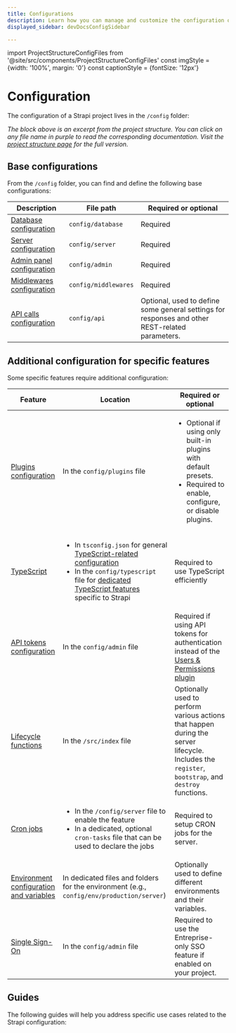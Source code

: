 ```yaml
---
title: Configurations
description: Learn how you can manage and customize the configuration of your Strapi application.
displayed_sidebar: devDocsConfigSidebar

---
```


import ProjectStructureConfigFiles from '@site/src/components/ProjectStructureConfigFiles'
const imgStyle = {width: '100%', margin: '0'}
const captionStyle = {fontSize: '12px'}

# Configuration

The configuration of a Strapi project lives in the `/config` folder:

<ProjectStructureConfigFiles />

<em style={captionStyle}>The block above is an excerpt from the project structure. You can click on any file name in purple to read the corresponding documentation. Visit the <a href="/dev-docs/project-structure">project structure page</a> for the full version.</em>

## Base configurations

From the `/config` folder, you can find and define the following base configurations:

| Description | File path | Required or optional |
|-----|----|----|
| [Database configuration](/dev-docs/configurations/database) | `config/database` | Required |
| [Server configuration](/dev-docs/configurations/server) | `config/server` | Required
| [Admin panel configuration](/dev-docs/configurations/admin-panel) | `config/admin` | Required |
| [Middlewares configuration](/dev-docs/configurations/middlewares) | `config/middlewares` | Required |
| [API calls configuration](/dev-docs/configurations/api) | `config/api` | Optional, used to define some general settings for responses and other REST-related parameters. |

## Additional configuration for specific features

Some specific features require additional configuration:

| Feature | Location | Required or optional |
|---------|------|------|
| [Plugins configuration](/dev-docs/configurations/plugins) | In the `config/plugins` file | <ul><li>Optional if using only built-in plugins with default presets.</li><li>Required to enable, configure, or disable plugins.</li></ul> |
| [TypeScript](/dev-docs/configurations/typescript) | <ul><li>In `tsconfig.json` for general [TypeScript-related configuration](/dev-docs/configurations/typescript#project-structure-and-typescript-specific-configuration-files)</li><li>In the `config/typescript` file for [dedicated TypeScript features](/dev-docs/configurations/typescript#strapi-specific-configuration-for-typescript) specific to Strapi</li></ul> | Required to use TypeScript efficiently |
| [API tokens configuration](/dev-docs/configurations/api-tokens) | In the `config/admin` file | Required if using API tokens for authentication instead of the [Users & Permissions plugin](/dev-docs/plugins/users-permissions) |
| [Lifecycle functions](/dev-docs/configurations/functions) | In the `/src/index` file | Optionally used to perform various actions that happen during the server lifecycle. Includes the `register`, `bootstrap`, and `destroy` functions. |
| [Cron jobs](/dev-docs/configurations/cron) | <ul><li>In the `/config/server` file to enable the feature</li><li>In a dedicated, optional `cron-tasks` file that can be used to declare the jobs</li></ul> | Required to setup CRON jobs for the server. |
| [Environment configuration and variables](/dev-docs/configurations/environment) | In dedicated files and folders for the environment (e.g., `config/env/production/server`) | Optionally used to define different environments and their variables. |
| [Single Sign-On](/dev-docs/configurations/sso) <EnterpriseBadge /> | In the `config/admin` file | Required to use the Entreprise-only SSO feature if enabled on your project. |

## Guides

The following guides will help you address specific use cases related to the Strapi configuration:

<CustomDocCard small title="How to access configuration values from the code" link="/dev-docs/configurations/guides/access-configuration-values" />

<CustomDocCard small title="How to create custom conditions for Role-Based Access Control (RBAC)" link="/dev-docs/configurations/guides/rbac" />

<CustomDocCard small title="How to access and cast environment variables" link="/dev-docs/configurations/guides/access-cast-environment-variables" />

<CustomDocCard small title="How to use public assets" link="/dev-docs/configurations/guides/public-assets" />

